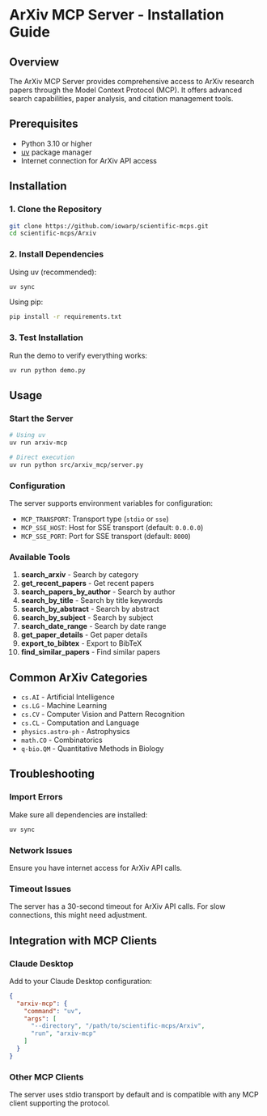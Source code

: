 # ArXiv MCP Server - Installation Guide

## Overview

The ArXiv MCP Server provides comprehensive access to ArXiv research papers through the Model Context Protocol (MCP). It offers advanced search capabilities, paper analysis, and citation management tools.

## Prerequisites

- Python 3.10 or higher
- [uv](https://docs.astral.sh/uv/) package manager
- Internet connection for ArXiv API access

## Installation

### 1. Clone the Repository

```bash
git clone https://github.com/iowarp/scientific-mcps.git
cd scientific-mcps/Arxiv
```

### 2. Install Dependencies

Using uv (recommended):
```bash
uv sync
```

Using pip:
```bash
pip install -r requirements.txt
```

### 3. Test Installation

Run the demo to verify everything works:
```bash
uv run python demo.py
```

## Usage

### Start the Server

```bash
# Using uv
uv run arxiv-mcp

# Direct execution
uv run python src/arxiv_mcp/server.py
```

### Configuration

The server supports environment variables for configuration:

- `MCP_TRANSPORT`: Transport type (`stdio` or `sse`)
- `MCP_SSE_HOST`: Host for SSE transport (default: `0.0.0.0`)
- `MCP_SSE_PORT`: Port for SSE transport (default: `8000`)

### Available Tools

1. **search_arxiv** - Search by category
2. **get_recent_papers** - Get recent papers
3. **search_papers_by_author** - Search by author
4. **search_by_title** - Search by title keywords
5. **search_by_abstract** - Search by abstract
6. **search_by_subject** - Search by subject
7. **search_date_range** - Search by date range
8. **get_paper_details** - Get paper details
9. **export_to_bibtex** - Export to BibTeX
10. **find_similar_papers** - Find similar papers

## Common ArXiv Categories

- `cs.AI` - Artificial Intelligence
- `cs.LG` - Machine Learning
- `cs.CV` - Computer Vision and Pattern Recognition
- `cs.CL` - Computation and Language
- `physics.astro-ph` - Astrophysics
- `math.CO` - Combinatorics
- `q-bio.QM` - Quantitative Methods in Biology

## Troubleshooting

### Import Errors
Make sure all dependencies are installed:
```bash
uv sync
```

### Network Issues
Ensure you have internet access for ArXiv API calls.

### Timeout Issues
The server has a 30-second timeout for ArXiv API calls. For slow connections, this might need adjustment.

## Integration with MCP Clients

### Claude Desktop
Add to your Claude Desktop configuration:
```json
{
  "arxiv-mcp": {
    "command": "uv",
    "args": [
      "--directory", "/path/to/scientific-mcps/Arxiv",
      "run", "arxiv-mcp"
    ]
  }
}
```

### Other MCP Clients
The server uses stdio transport by default and is compatible with any MCP client supporting the protocol.